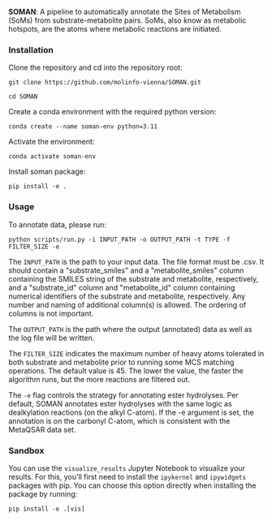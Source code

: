 **SOMAN**: A pipeline to automatically annotate the Sites of Metabolism (SoMs) from substrate-metabolite pairs. SoMs, also know as metabolic hotspots, are the atoms where metabolic reactions are initiated.

### Installation

Clone the repository and cd into the repository root:

`git clone https://github.com/molinfo-vienna/SOMAN.git`

`cd SOMAN`

Create a conda environment with the required python version:

`conda create --name soman-env python=3.11`

Activate the environment:

`conda activate soman-env`

Install soman package:

`pip install -e .`


### Usage

To annotate data, please run:

`python scripts/run.py -i INPUT_PATH -o OUTPUT_PATH -t TYPE -f FILTER_SIZE -e`

The `INPUT_PATH` is the path to your input data. The file format must be .csv. It should contain a "substrate_smiles" and a "metabolite_smiles" column containing the SMILES string of the substrate and metabolite, respectively, and a "substrate_id" column and "metabolite_id" column containing numerical identifiers of the substrate and metabolite, respectively. Any number and naming of additional column(s) is allowed. The ordering of columns is not important.

The `OUTPUT_PATH` is the path where the output (annotated) data as well as the log file will be written.

The `FILTER_SIZE` indicates the maximum number of heavy atoms tolerated in both substrate and metabolite prior to running some MCS matching operations. The default value is 45. The lower the value, the faster the algorithm runs, but the more reactions are filtered out.

The `-e` flag controls the strategy for annotating ester hydrolyses. Per default, SOMAN annotates ester hydrolyses with the same logic as dealkylation reactions (on the alkyl C-atom). If the -e argument is set, the annotation is on the carbonyl C-atom, which is consistent with the MetaQSAR data set.


### Sandbox

You can use the `visualize_results` Jupyter Notebook to visualize your results. For this, you'll first need to install the `ipykernel` and `ipywidgets` packages with pip. You can choose this option directly when installing the package by running:

`pip install -e .[vis]`
